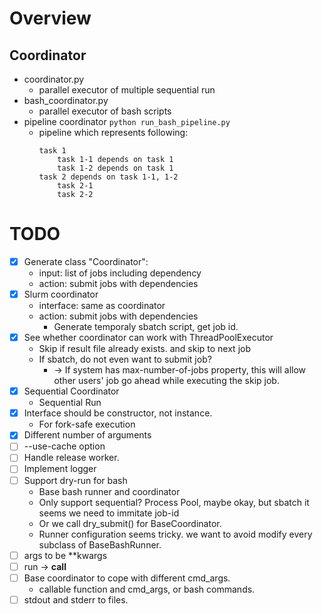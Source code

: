 # Overview

## Coordinator
- coordinator.py
    - parallel executor of multiple sequential run
- bash_coordinator.py
    - parallel executor of bash scripts
- pipeline coordinator
    `python run_bash_pipeline.py`
    - pipeline which represents following:
        ```
        task 1
            task 1-1 depends on task 1
            task 1-2 depends on task 1
        task 2 depends on task 1-1, 1-2
            task 2-1
            task 2-2
        ```


# TODO
- [x] Generate class "Coordinator":
    - input: list of jobs including dependency
    - action: submit jobs with dependencies
- [x] Slurm coordinator
    - interface: same as coordinator
    - action: submit jobs with dependencies
        - Generate temporaly sbatch script, get job id.
- [x] See whether coordinator can work with ThreadPoolExecutor
    - Skip if result file already exists. and skip to next job
    - If sbatch, do not even want to submit job?
        - -> If system has max-number-of-jobs property, this will allow other users' job go ahead while executing the skip job.
- [x] Sequential Coordinator
    - Sequential Run
- [x] Interface should be constructor, not instance.
    - For fork-safe execution
- [x] Different number of arguments
- [ ] --use-cache option
- [ ] Handle release worker.
- [ ] Implement logger
- [ ] Support dry-run for bash
    - Base bash runner and coordinator
    - Only support sequential? Process Pool, maybe okay, but sbatch it seems we need to immitate job-id
    - Or we call dry_submit() for BaseCoordinator.
    - Runner configuration seems tricky. we want to avoid modify every subclass of BaseBashRunner.
- [ ] args to be **kwargs
- [ ] run -> __call__
- [ ] Base coordinator to cope with different cmd_args.
    - callable function and cmd_args, or bash commands.
- [ ] stdout and stderr to files.
